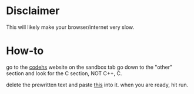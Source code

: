 # Disclaimer
This will likely make your browser/internet very slow.
# How-to
go to the [codehs](https://codehs.com/editor/sandbox/explore) website on the sandbox tab
go down to the "other" section and look for the C section, NOT C++, C.

delete the prewritten text and paste [this](https://github.com/insyri/randomstuffpublic/blob/main/codehs/codehsddos.c) into it.
when you are ready, hit run.
